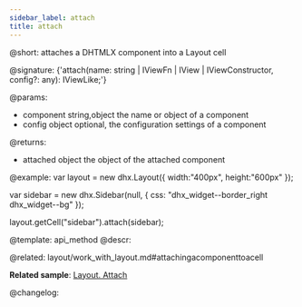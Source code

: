 ```yaml
---
sidebar_label: attach
title: attach
---          
```


@short: attaches a DHTMLX component into a Layout cell

@signature: {'attach(name: string | IViewFn | IView | IViewConstructor, config?: any): IViewLike;'}

@params:
- component 		string,object 		the name or object of a component
- config 			object 				optional, the configuration settings of a component

@returns:
- attached			object			the object of the attached component


@example:
var layout = new dhx.Layout({
	width:"400px", height:"600px"
});

var sidebar = new dhx.Sidebar(null, {
	css: "dhx_widget--border_right dhx_widget--bg"
});

layout.getCell("sidebar").attach(sidebar);


@template: api_method
@descr:

@related: layout/work_with_layout.md#attachingacomponenttoacell

**Related sample**: [Layout. Attach](https://snippet.dhtmlx.com/6wuxj6sh)

@changelog:


